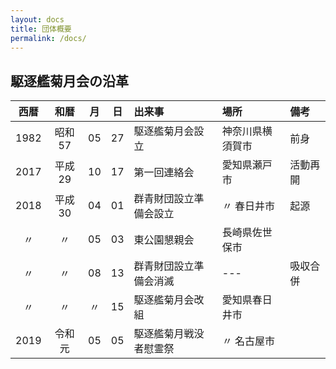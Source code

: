 ```yaml
---
layout: docs
title: 団体概要
permalink: /docs/
---
```

## 駆逐艦菊月会の沿革

<div class="scroll" markdown="block">

| 西暦 |  和暦  | 月 | 日 | 出来事                 | 場所             | 備考     |
|:----:|:------:|:--:|:--:|:-----------------------|:-----------------|:---------|
| 1982 | 昭和57 | 05 | 27 | 駆逐艦菊月会設立       | 神奈川県横須賀市 | 前身     |
| 2017 | 平成29 | 10 | 17 | 第一回連絡会           | 愛知県瀬戸市     | 活動再開 |
| 2018 | 平成30 | 04 | 01 | 群青財団設立準備会設立 |   〃  春日井市   | 起源     |
|  〃  |   〃   | 05 | 03 | 東公園懇親会           | 長崎県佐世保市   |          |
|  〃  |   〃   | 08 | 13 | 群青財団設立準備会消滅 | ---              | 吸収合併 |
|  〃  |   〃   | 〃 | 15 | 駆逐艦菊月会改組       | 愛知県春日井市   |          |
| 2019 | 令和元 | 05 | 05 | 駆逐艦菊月戦没者慰霊祭 |   〃  名古屋市   |          |

</div>
